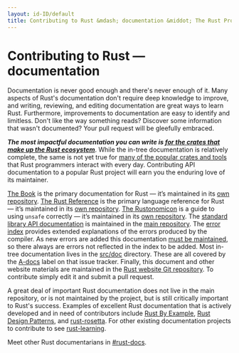 ```yaml
---
layout: id-ID/default
title: Contributing to Rust &mdash; documentation &middot; The Rust Programming Language
---
```


# Contributing to Rust &mdash; documentation

Documentation is never good enough and there's never enough of it.
Many aspects of Rust's documentation don't require deep knowledge to
improve, and writing, reviewing, and editing documentation are great
ways to learn Rust. Furthermore, improvements to documentation are
easy to identify and limitless. Don't like the way something reads?
Discover some information that wasn't documented?  Your pull request
will be gleefully embraced.

***The most impactful documentation you can write is [for the crates
that make up the Rust ecosystem][crate_docs]***. While the in-tree
documentation is relatively complete, the same is not yet true for
[many of the popular crates and tools][awesome-rust] that Rust
programmers interact with every day. Contributing API documentation to
a popular Rust project will earn you the enduring love of its maintainer.

[The Book] is the primary documentation for Rust — it’s maintained in its [own
repository][book repo]. [The Rust Reference] is the primary language reference
for Rust — it’s maintained in its [own repository][reference repo].
[The Rustonomicon] is a guide to using `unsafe` correctly — it’s maintained in
its [own repository][nomicon repo]. The
[standard library API documentation][std] is maintained in the
[main repository][rust repo].
The [error index][err] provides extended explanations of the
errors produced by the compiler. As new errors are added this
documentation [must be maintained][err-issue], so there always are
errors not reflected in the index to be added. Most in-tree
documentation lives in the [src/doc] directory. These are all covered by
the [A-docs] label on that issue tracker. Finally, this document
and other website materials are maintained in the [Rust website Git repository].
To contribute simply edit it and submit a pull request.

A great deal of important Rust documentation does not live in the main
repository, or is not maintained by the project, but is still
critically important to Rust's success. Examples of excellent Rust
documentation that is actively developed and in need of contributors
include [Rust By Example], [Rust Design Patterns], and [rust-rosetta].
For other existing documentation projects to contribute to see [rust-learning].

Meet other Rust documentarians in [#rust-docs].

<!--
TODO: blogging, translation
-->

[#rust-docs]: https://kiwiirc.com/nextclient/#ircs://irc.mozilla.org:6697/#rust-docs?nick=rustacean??
[A-book]: https://github.com/rust-lang/rust/issues?q=is%3Aopen+is%3Aissue+label%3AA-book
[A-docs]: https://github.com/rust-lang/rust/issues?q=is%3Aopen+is%3Aissue+label%3AA-docs
[Rust By Example]: https://github.com/rust-lang/rust-by-example
[Rust Design Patterns]: https://github.com/nrc/patterns
[The Book]: https://doc.rust-lang.org/book/index.html
[The Rust Reference]: https://doc.rust-lang.org/reference
[The Rustonomicon]: https://doc.rust-lang.org/nomicon/index.html
[awesome-rust]: https://github.com/kud1ing/awesome-rust
[crate_docs]: https://users.rust-lang.org/t/lets-talk-about-ecosystem-documentation/2791
[err-issue]: https://github.com/rust-lang/rust/issues/24407
[err]: https://doc.rust-lang.org/error-index.html
[rust-learning]: https://github.com/ctjhoa/rust-learning
[rust-rosetta]: https://github.com/Hoverbear/rust-rosetta
[src/doc]: https://github.com/rust-lang/rust/tree/master/src/doc
[std]: https://doc.rust-lang.org/std/index.html
[Rust website Git repository]: https://github.com/rust-lang/rust-www
[book repo]: https://github.com/rust-lang/book
[reference repo]: https://github.com/rust-lang-nursery/reference
[nomicon repo]: https://github.com/rust-lang-nursery/nomicon
[rust repo]: https://github.com/rust-lang/rust
